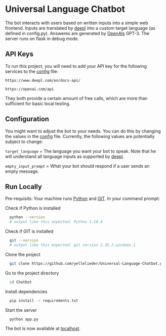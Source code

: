 
# Universal Language Chatbot

The bot interacts with users based on written inputs into a simple web frontend. Inputs are translated by [deepl]( https://www.deepl.com) into a custom target language (as defined in config.py). Answeres are generated by [OpenAIs]( https://www.openai.com) GPT-3. The server runs on flask in debug mode. 
## API Keys

To run this project, you will need to add your API key for the following services to the [config](config.py) file:

`https://www.deepl.com/en/docs-api/`

`https://openai.com/api`

They both provide a certain amount of free calls, which are more than sufficient for basic local testing. 


## Configuration
You might want to adjust the bot to your needs. You can do this by changing the values in the [config](config.py) file. Currently, the following values are potentially subject to change:

`target_language` = The language you want your bot to speak. Note that he will understand all language inputs as supported by [deepl](https://www.deepl.com/docs-api/other-functions/listing-supported-languages/).

`empty_input_prompt` = What your bot should respond if a user sends an empty message.

## Run Locally

Pre-requisits: Your machine runs [Python](https://www.python.org/downloads/) and [GIT](https://git-scm.com/downloads). 
In your command prompt: 

Check if Python is installed
```bash
  python --version
  # output like this expected: Python 3.10.4
```
Check if GIT is installed
```bash
  git --version
  # output like this expected: git version 2.35.2.windows.1
```


Clone the project

```bash
  git clone https://github.com/yellelieder/Universal-Language-Chatbot.git
```

Go to the project directory

```bash
  cd Chatbot
```

Install dependencies

```bash
  pip install -r requirements.txt
```

Start the server

```bash
  python app.py
```

The bot is now available at [localhost](http://localhost:5000/).
